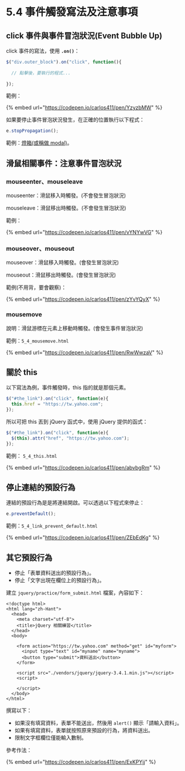 # 5.4 事件觸發寫法及注意事項

## click 事件與事件冒泡狀況(Event Bubble Up)

click 事件的寫法，使用 **`.on()`**：

```javascript
$("div.outer_block").on("click", function(){
  
  // 點擊後，要執行的程式...
  
});
```

範例：

{% embed url="https://codepen.io/carlos411/pen/YzyzbMW" %}

如果要停止事件冒泡狀況發生，在正確的位置執行以下程式：

```javascript
e.stopPropagation();
```



範例：[燈箱(或稱做 modal)](https://codepen.io/carlos411/pen/xxWMeNd)。



## 滑鼠相關事件：注意事件冒泡狀況

### mouseenter、mouseleave

mouseenter：滑鼠移入時觸發。(不會發生冒泡狀況)

mouseleave：滑鼠移出時觸發。(不會發生冒泡狀況)



範例：

{% embed url="https://codepen.io/carlos411/pen/vYNYwVG" %}



### mouseover、mouseout

mouseover：滑鼠移入時觸發。(會發生冒泡狀況)

mouseout：滑鼠移出時觸發。(會發生冒泡狀況)

範例(不用背，要會觀察)：

{% embed url="https://codepen.io/carlos411/pen/zYvYQyX" %}



### mousemove

說明：滑鼠游標在元素上移動時觸發。(會發生事件冒泡狀況)

範例：`5_4_mousemove.html`

{% embed url="https://codepen.io/carlos411/pen/RwWwzaV" %}



## 關於 this

以下寫法為例，事件觸發時，this 指的就是那個元素。

```javascript
$("#the_link").on("click", function(e){
  this.href = "https://tw.yahoo.com";
});
```

所以可把 this 丟到 jQuery 函式中，使用 jQuery 提供的函式：

```javascript
$("#the_link").on("click", function(e){
  $(this).attr("href", "https://tw.yahoo.com");
});
```

範例： `5_4_this.html`

{% embed url="https://codepen.io/carlos411/pen/abvbgRm" %}



## 停止連結的預設行為

連結的預設行為是是將連結開啟。可以透過以下程式來停止：

```javascript
e.preventDefault();
```

範例：`5_4_link_prevent_default.html`

{% embed url="https://codepen.io/carlos411/pen/ZEbEdKg" %}



## 其它預設行為

* 停止「表單資料送出的預設行為」。
* 停止「文字出現在欄位上的預設行為」。

建立 `jquery/practice/form_submit.html` 檔案，內容如下：

```markup
<!doctype html>
<html lang="zh-Hant">
  <head>
    <meta charset="utf-8">
    <title>jQuery 相關練習</title>
  </head>
  <body>

    <form action="https://tw.yahoo.com" method="get" id="myform">
      <input type="text" id="myname" name="myname">
      <button type="submit">資料送出</button>
    </form>

    <script src="./vendors/jquery/jquery-3.4.1.min.js"></script>
    <script>
      
    </script>
  </body>
</html>
```

撰寫以下：

* 如果沒有填寫資料，表單不能送出，然後用 `alert()` 顯示「請輸入資料」。
* 如果有填寫資料，表單就按照原來預設的行為，將資料送出。
* 限制文字框欄位僅能輸入數制。



參考作法：

{% embed url="https://codepen.io/carlos411/pen/ExKPYjj" %}

